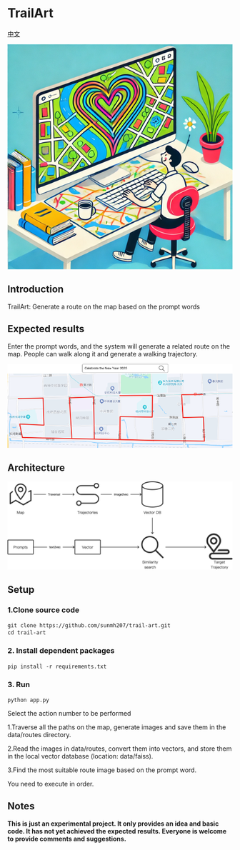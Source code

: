 # TrailArt
[中文](README_zh.md)

![TrailArt logo](docs/images/trail_art.png)


## Introduction
TrailArt: Generate a route on the map based on the prompt words

## Expected results
Enter the prompt words, and the system will generate a related route on the map. People can walk along it and generate a walking trajectory.

![Expected results](docs/images/expected_results.png)

## Architecture
![Architecture](docs/images/architecture.png)


## Setup

### 1.Clone source code
```
git clone https://github.com/sunmh207/trail-art.git
cd trail-art
```

### 2.  Install dependent packages
```
pip install -r requirements.txt
```

### 3.  Run
```
python app.py
```
Select the action number to be performed

1.Traverse all the paths on the map, generate images and save them in the data/routes directory.

2.Read the images in data/routes, convert them into vectors, and store them in the local vector database (location: data/faiss).

3.Find the most suitable route image based on the prompt word.

You need to execute in order.
## Notes
**This is just an experimental project. It only provides an idea and basic code. It has not yet achieved the expected results. Everyone is welcome to provide comments and suggestions.**